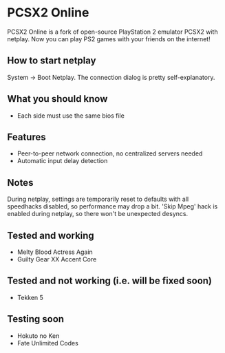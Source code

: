 PCSX2 Online
============

PCSX2 Online is a fork of open-source PlayStation 2 emulator PCSX2 with netplay. Now you can play PS2 games with your friends on the internet!

How to start netplay
--------------------

System -> Boot Netplay. The connection dialog is pretty self-explanatory.

What you should know
--------------------

* Each side must use the same bios file

Features
--------

* Peer-to-peer network connection, no centralized servers needed
* Automatic input delay detection

Notes
-----

During netplay, settings are temporarily reset to defaults with all speedhacks disabled, so performance may drop a bit. 'Skip Mpeg' hack is enabled during netplay, so there won't be unexpected desyncs.

Tested and working
------------------

* Melty Blood Actress Again
* Guilty Gear XX Accent Core

Tested and not working (i.e. will be fixed soon)
------------------------------------------------

* Tekken 5

Testing soon
------------

* Hokuto no Ken
* Fate Unlimited Codes

